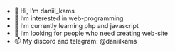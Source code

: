 - 👋 Hi, I’m daniil_kams
- 👀 I’m interested in web-programming
- 🌱 I’m currently learning php and javascript
- 💞️ I’m looking for people who need creating web-site
- 📫 My discord and telegram: @daniilkams

<!---
daniilkams/daniilkams is a ✨ special ✨ repository because its `README.md` (this file) appears on your GitHub profile.
You can click the Preview link to take a look at your changes.
--->
